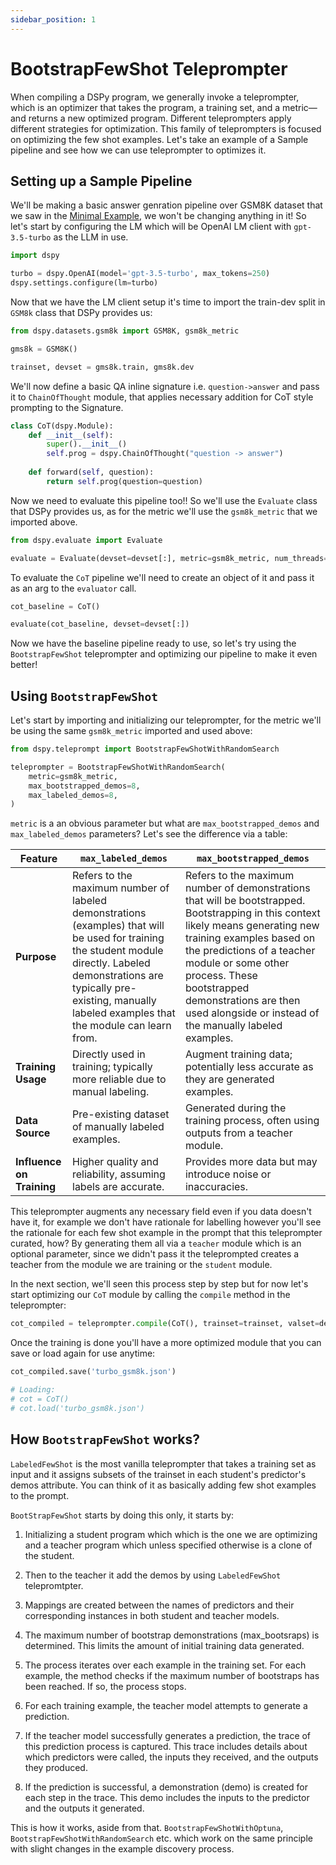 ```yaml
---
sidebar_position: 1
---
```


# BootstrapFewShot Teleprompter

When compiling a DSPy program, we generally invoke a teleprompter, which is an optimizer that takes the program, a training set, and a metric—and returns a new optimized program. Different teleprompters apply different strategies for optimization. This family of teleprompters is focused on optimizing the few shot examples. Let's take an example of a Sample pipeline and see how we can use teleprompter to optimizes it.

## Setting up a Sample Pipeline

We'll be making a basic answer genration pipeline over GSM8K dataset that we saw in the [Minimal Example](/docs/quick-start/minimal-example), we won't be changing anything in it! So let's start by configuring the LM which will be OpenAI LM client with `gpt-3.5-turbo` as the LLM in use.

```python
import dspy

turbo = dspy.OpenAI(model='gpt-3.5-turbo', max_tokens=250)
dspy.settings.configure(lm=turbo)
```

Now that we have the LM client setup it's time to import the train-dev split in `GSM8k` class that DSPy provides us:

```python
from dspy.datasets.gsm8k import GSM8K, gsm8k_metric

gms8k = GSM8K()

trainset, devset = gms8k.train, gms8k.dev
```

We'll now define a basic QA inline signature i.e. `question->answer` and pass it to `ChainOfThought` module, that applies necessary addition for CoT style prompting to the Signature.

```python
class CoT(dspy.Module):
    def __init__(self):
        super().__init__()
        self.prog = dspy.ChainOfThought("question -> answer")
    
    def forward(self, question):
        return self.prog(question=question)
```

Now we need to evaluate this pipeline too!! So we'll use the `Evaluate` class that DSPy provides us, as for the metric we'll use the `gsm8k_metric` that we imported above.

```python
from dspy.evaluate import Evaluate

evaluate = Evaluate(devset=devset[:], metric=gsm8k_metric, num_threads=NUM_THREADS, display_progress=True, display_table=False)
```

To evaluate the `CoT` pipeline we'll need to create an object of it and pass it as an arg to the `evaluator` call.

```python
cot_baseline = CoT()

evaluate(cot_baseline, devset=devset[:])
```

Now we have the baseline pipeline ready to use, so let's try using the `BootstrapFewShot` teleprompter and optimizing our pipeline to make it even better!

## Using `BootstrapFewShot`

Let's start by importing and initializing our teleprompter, for the metric we'll be using the same `gsm8k_metric` imported and used above:

```python
from dspy.teleprompt import BootstrapFewShotWithRandomSearch

teleprompter = BootstrapFewShotWithRandomSearch(
    metric=gsm8k_metric, 
    max_bootstrapped_demos=8, 
    max_labeled_demos=8,
)
```

`metric` is a an obvious parameter but what are `max_bootstrapped_demos` and `max_labeled_demos` parameters? Let's see the difference via a table:

| Feature               | `max_labeled_demos`                                  | `max_bootstrapped_demos`                             |
|-----------------------|------------------------------------------------------|------------------------------------------------------|
| **Purpose**           | Refers to the maximum number of labeled demonstrations (examples) that will be used for training the student module directly. Labeled demonstrations are typically pre-existing, manually labeled examples that the module can learn from. | Refers to the maximum number of demonstrations that will be bootstrapped. Bootstrapping in this context likely means generating new training examples based on the predictions of a teacher module or some other process. These bootstrapped demonstrations are then used alongside or instead of the manually labeled examples. |
| **Training Usage**    | Directly used in training; typically more reliable due to manual labeling. | Augment training data; potentially less accurate as they are generated examples. |
| **Data Source**       | Pre-existing dataset of manually labeled examples.   | Generated during the training process, often using outputs from a teacher module. |
| **Influence on Training** | Higher quality and reliability, assuming labels are accurate. | Provides more data but may introduce noise or inaccuracies. |

This teleprompter augments any necessary field even if you data doesn't have it, for example we don't have rationale for labelling however you'll see the rationale for each few shot example in the prompt that this teleprompter curated, how? By generating them all via a `teacher` module which is an optional parameter, since we didn't pass it the teleprompted creates a teacher from the module we are training or the `student` module. 

In the next section, we'll seen this process step by step but for now let's start optimizing our `CoT` module by calling the `compile` method in the teleprompter:

```python
cot_compiled = teleprompter.compile(CoT(), trainset=trainset, valset=devset)
```

Once the training is done you'll have a more optimized module that you can save or load again for use anytime:

```python
cot_compiled.save('turbo_gsm8k.json')

# Loading:
# cot = CoT()
# cot.load('turbo_gsm8k.json')
```

## How `BootstrapFewShot` works?

`LabeledFewShot` is the most vanilla teleprompter that takes a training set as input and it assigns subsets of the trainset in each student's predictor's demos attribute. You can think of it as basically adding few shot examples to the prompt.

`BootStrapFewShot` starts by doing this only, it starts by:
1. Initializing a student program which which is the one we are optimizing and a teacher program which unless specified otherwise is a clone of the student.

2. Then to the teacher it add the demos by using `LabeledFewShot` telepromtpter.

3. Mappings are created between the names of predictors and their corresponding instances in both student and teacher models.

4. The maximum number of bootstrap demonstrations (max_bootsraps) is determined. This limits the amount of initial training data generated.

5. The process iterates over each example in the training set. For each example, the method checks if the maximum number of bootstraps has been reached. If so, the process stops.

6. For each training example, the teacher model attempts to generate a prediction.

7. If the teacher model successfully generates a prediction, the trace of this prediction process is captured. This trace includes details about which predictors were called, the inputs they received, and the outputs they produced.

8. If the prediction is successful, a demonstration (demo) is created for each step in the trace. This demo includes the inputs to the predictor and the outputs it generated.

This is how it works, aside from that. `BootstrapFewShotWithOptuna`, `BootstrapFewShotWithRandomSearch` etc. which work on the same principle with slight changes in the example discovery process.